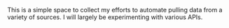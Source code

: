 This is a simple space to collect my efforts to automate pulling data from a variety of sources. I will largely be experimenting with various APIs.